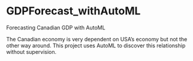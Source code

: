 # GDPForecast_withAutoML
Forecasting Canadian GDP with AutoML

The Canadian economy is very dependent on USA’s economy but not the other way around. This project uses AutoML to discover this relationship without supervision.
